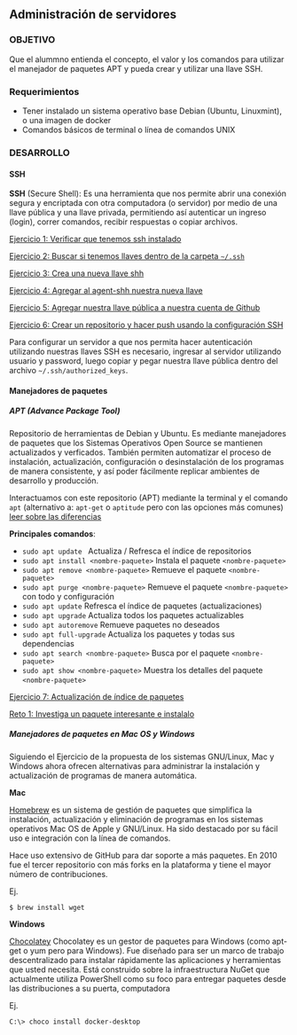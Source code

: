 
## Administración de servidores

### OBJETIVO

Que el alummno entienda el concepto, el valor y los comandos para utilizar el manejador de paquetes APT y pueda crear y utilizar una llave SSH.

### Requerimientos

- Tener instalado un sistema operativo base Debian (Ubuntu, Linuxmint), o una imagen de docker
- Comandos básicos de terminal o línea de comandos UNIX

### DESARROLLO

#### SSH

**SSH** (Secure Shell): Es una herramienta que nos permite abrir una conexión segura y encriptada con otra computadora (o servidor) por medio de una llave pública y una llave privada, permitiendo así autenticar un ingreso (login), correr comandos, recibir respuestas o copiar archivos. 

[Ejercicio 1: Verificar que tenemos ssh instalado](./Ejercicio-01)

[Ejercicio 2: Buscar si tenemos llaves dentro de la carpeta `~/.ssh`](./Ejercicio-02)

[Ejercicio 3: Crea una nueva llave shh](./Ejercicio-03)

[Ejercicio 4: Agregar al agent-shh nuestra nueva llave](./Ejercicio-04)

[Ejercicio 5: Agregar nuestra llave pública a nuestra cuenta de Github](./Ejercicio-05)

[Ejercicio 6: Crear un repositorio y hacer push usando la configuración SSH](./Ejercicio-06)

Para configurar un servidor a que nos permita hacer autenticación utilizando nuestras llaves SSH es necesario, ingresar al servidor utilizando usuario y password, luego copiar y pegar nuestra llave pública dentro del archivo `~/.ssh/authorized_keys`.

#### Manejadores de paquetes

##### APT (Advance Package Tool)

Repositorio de herramientas de Debian y Ubuntu. Es mediante manejadores de paquetes que los Sistemas Operativos Open Source se mantienen actualizados y verficados. También permiten automatizar el proceso de  instalación, actualización, configuración o desinstalación de los programas de manera consistente, y así poder fácilmente replicar ambientes de desarrollo y producción.

Interactuamos con este repositorio (APT) mediante la terminal y el comando `apt` (alternativo a: `apt-get` o `aptitude` pero con las opciones más comunes) [leer sobre las diferencias](https://itsfoss.com/apt-vs-apt-get-difference/)

**Principales comandos**:

  - `sudo apt update ` Actualiza / Refresca el índice de repositorios
  - `sudo apt install <nombre-paquete>` Instala el paquete `<nombre-paquete>`
  - `sudo apt remove <nombre-paquete>`	Remueve el paquete `<nombre-paquete>`
  - `sudo apt purge <nombre-paquete>`	Remueve el paquete `<nombre-paquete>` con todo y configuración
  - `sudo apt update`	Refresca el índice de paquetes (actualizaciones)
  - `sudo apt upgrade`	Actualiza todos los paquetes actualizables
  - `sudo apt autoremove`	Remueve paquetes no deseados
  - `sudo apt full-upgrade`	Actualiza los paquetes y todas sus dependencias
  - `sudo apt search <nombre-paquete>`	Busca por el paquete `<nombre-paquete>` 
  - `sudo apt show <nombre-paquete>`	Muestra los detalles del paquete `<nombre-paquete>`

[Ejercicio 7: Actualización de índice de paquetes](./Ejercicio-07)

[Reto 1: Investiga un paquete interesante e instalalo](./Ejercicio-08)

##### Manejadores de paquetes en Mac OS y Windows

Siguiendo el Ejercicio de la propuesta de los sistemas GNU/Linux, Mac y Windows ahora ofrecen alternativas para administrar la instalación y actualización de programas de manera automática.

**Mac**

<a href="https://brew.sh/" target="_blank">Homebrew</a> es un sistema de gestión de paquetes que simplifica la instalación, actualización y eliminación de programas en los sistemas operativos Mac OS de Apple y GNU/Linux. Ha sido destacado por su fácil uso e integración con la línea de comandos.

Hace uso extensivo de GitHub para dar soporte a más paquetes. En 2010 fue el tercer repositorio con más forks en la plataforma​ y tiene el mayor número de contribuciones.​ 

Ej.

```
$ brew install wget
```


**Windows**

<a href="https://chocolatey.org/" target="_blank">Chocolatey</a> Chocolatey es un gestor de paquetes para Windows (como apt-get o yum pero para Windows). Fue diseñado para ser un marco de trabajo descentralizado para instalar rápidamente las aplicaciones y herramientas que usted necesita. Está construido sobre la infraestructura NuGet que actualmente utiliza PowerShell como su foco para entregar paquetes desde las distribuciones a su puerta, computadora

Ej.

```
C:\> choco install docker-desktop
```
